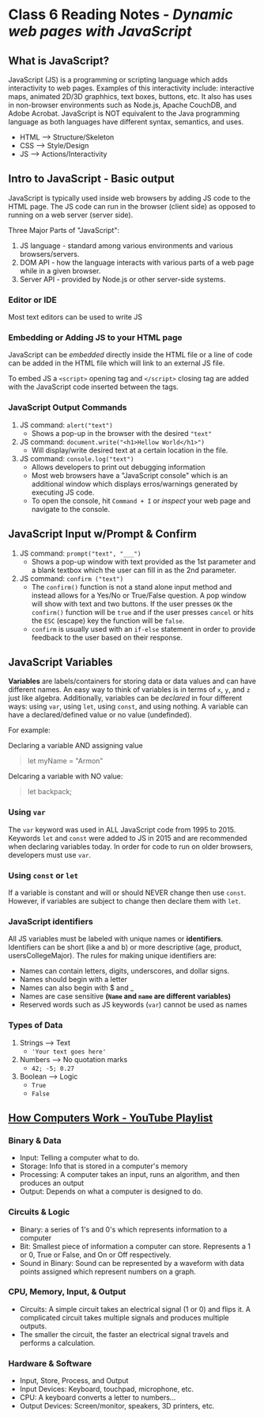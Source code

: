 # Class 6 Reading Notes - *Dynamic web pages with JavaScript*

## What is JavaScript?

JavaScript (JS) is a programming or scripting language which adds interactivity to web pages. Examples of this interactivity include: interactive maps, animated 2D/3D graphhics, text boxes, buttons, etc. It also has uses in non-browser environments such as Node.js, Apache CouchDB, and Adobe Acrobat. JavaScript is NOT equivalent to the Java programming language as both languages have different syntax, semantics, and uses.

- HTML --> Structure/Skeleton
- CSS --> Style/Design
- JS --> Actions/Interactivity

## Intro to JavaScript - Basic output

JavaScript is typically used inside web browsers by adding JS code to the HTML page. The JS code can run in the browser (client side) as opposed to running on a web server (server side).

Three Major Parts of "JavaScript":

1. JS language - standard among various environments and various browsers/servers.
2. DOM API - how the language interacts with various parts of a web page while in a given browser.
3. Server API - provided by Node.js or other server-side systems.

### Editor or IDE

Most text editors can be used to write JS

### Embedding or Adding JS to your HTML page

JavaScript can be *embedded* directly inside the HTML file or a line of code can be added in the HTML file which will link to an external JS file.

To embed JS a `<script>` opening tag and `</script>` closing tag are added with the JavaScript code inserted between the tags.

### JavaScript Output Commands

1. JS command: `alert("text")`
    - Shows a pop-up in the browser with the desired `"text"`
2. JS command: `document.write("<h1>Hellow World</h1>")`
    - Will display/write desired text at a certain location in the file.
3. JS command: `console.log("text")`
    - Allows developers to print out debugging information
    - Most web browsers have a "JavaScript console" which is an additional window which displays erros/warnings generated by executing JS code.
    - To open the console, hit `Command + I` or *inspect* your web page and navigate to the console.

## JavaScript Input w/Prompt & Confirm

1. JS command: `prompt("text", "___")`
    - Shows a pop-up window with text provided as the 1st parameter and a blank textbox which the user can fill in as the 2nd parameter.
2. JS command: `confirm ("text")`
    - The `confirm()` function is not a stand alone input method and instead allows for a Yes/No or True/False question. A pop window will show with text and two buttons. If the user presses `OK` the `confirm()` function will be `true` and if the user presses `cancel` or hits the `ESC` (escape) key the function will be `false`.
    - `confirm` is usually used with an `if-else` statement in order to provide feedback to the user based on their response.

## JavaScript Variables

**Variables** are labels/containers for storing data or data values and can have different names. An easy way to think of variables is in terms of `x`, `y`, and `z` just like algebra. Additionally, variables can be *declared* in four different ways: using `var`, using `let`, using `const`, and using nothing. A variable can have a declared/defined value or no value (undefinded).

For example:

Declaring a variable AND assigning value
> let myName = "Armon"

Delcaring a variable with NO value: 
> let backpack;

### Using `var`

The `var` keyword was used in ALL JavaScript code from 1995 to 2015. Keywords `let` and `const` were added to JS in 2015 and are recommended when declaring variables today. In order for code to run on older browsers, developers must use `var`.

### Using `const` or `let`

If a variable is constant and will or should NEVER change then use `const`. However, if variables are subject to change then declare them with `let`.

### JavaScript identifiers

All JS variables must be labeled with unique names or **identifiers**. Identifiers can be short (like a and b) or more descriptive (age, product, usersCollegeMajor). The rules for making unique identifiers are:

- Names can contain letters, digits, underscores, and dollar signs.
- Names should begin with a letter
- Names can also begin with $ and _
- Names are case sensitive **(`Name` and `name` are different variables)**
- Reserved words such as JS keywords (`var`) cannot be used as names

### Types of Data

1. Strings --> Text
    - `'Your text goes here'`
2. Numbers --> No quotation marks
    - `42; -5; 0.27`
3. Boolean --> Logic
    - `True`
    - `False`


## [How Computers Work - YouTube Playlist](https://www.youtube.com/playlist?list=PLzdnOPI1iJNcsRwJhvksEo1tJqjIqWbN-)

### Binary & Data

- Input: Telling a computer what to do.
- Storage: Info that is stored in a computer's memory
- Processing: A computer takes an input, runs an algorithm, and then produces an output
- Output: Depends on what a computer is designed to do.

### Circuits & Logic

- Binary: a series of 1's and 0's which represents information to a computer
- Bit: Smallest piece of information a computer can store. Represents a 1 or 0, True or False, and On or Off respectively.
- Sound in Binary: Sound can be represented by a waveform with data points assigned which represent numbers on a graph.

### CPU, Memory, Input, & Output

- Circuits: A simple circuit takes an electrical signal (1 or 0) and flips it. A complicated circuit takes multiple signals and produces multiple outputs.
- The smaller the circuit, the faster an electrical signal travels and performs a calculation.

### Hardware & Software

- Input, Store, Process, and Output
- Input Devices: Keyboard, touchpad, microphone, etc.
- CPU: A keyboard converts a letter to numbers...
- Output Devices: Screen/monitor, speakers, 3D printers, etc.
